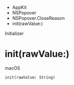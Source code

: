 

- AppKit
- NSPopover
- NSPopover.CloseReason
-  init(rawValue:) 

Initializer

# init(rawValue:)

macOS

``` source
init(rawValue: String)
```

